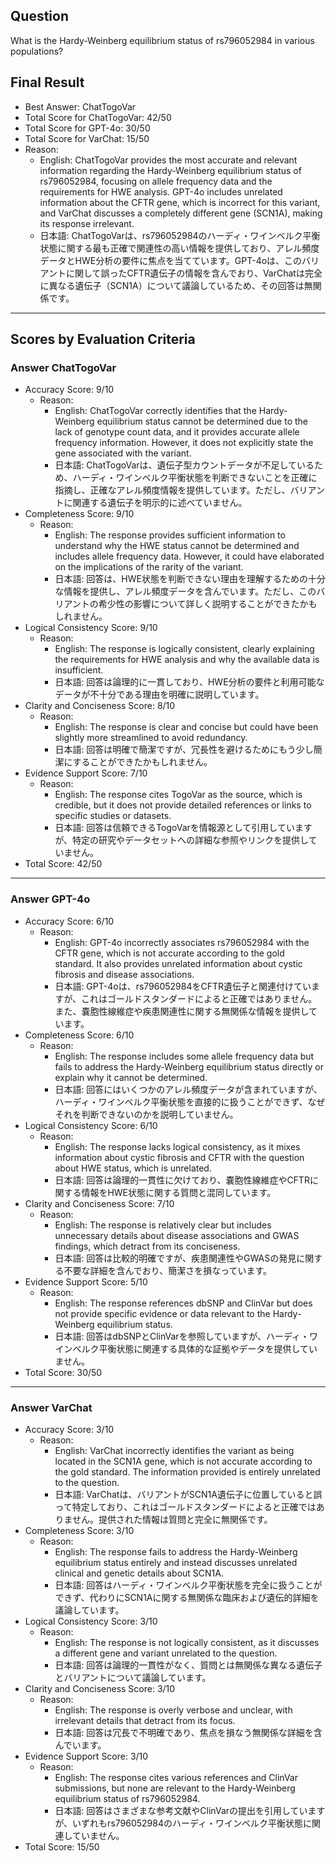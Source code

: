 ## Question

What is the Hardy-Weinberg equilibrium status of rs796052984 in various populations?

## Final Result

- Best Answer: ChatTogoVar
- Total Score for ChatTogoVar: 42/50
- Total Score for GPT-4o: 30/50
- Total Score for VarChat: 15/50
- Reason:
  - English: ChatTogoVar provides the most accurate and relevant information regarding the Hardy-Weinberg equilibrium status of rs796052984, focusing on allele frequency data and the requirements for HWE analysis. GPT-4o includes unrelated information about the CFTR gene, which is incorrect for this variant, and VarChat discusses a completely different gene (SCN1A), making its response irrelevant.
  - 日本語: ChatTogoVarは、rs796052984のハーディ・ワインベルク平衡状態に関する最も正確で関連性の高い情報を提供しており、アレル頻度データとHWE分析の要件に焦点を当てています。GPT-4oは、このバリアントに関して誤ったCFTR遺伝子の情報を含んでおり、VarChatは完全に異なる遺伝子（SCN1A）について議論しているため、その回答は無関係です。

---

## Scores by Evaluation Criteria

### Answer ChatTogoVar
- Accuracy Score: 9/10
  - Reason: 
    - English: ChatTogoVar correctly identifies that the Hardy-Weinberg equilibrium status cannot be determined due to the lack of genotype count data, and it provides accurate allele frequency information. However, it does not explicitly state the gene associated with the variant.
    - 日本語: ChatTogoVarは、遺伝子型カウントデータが不足しているため、ハーディ・ワインベルク平衡状態を判断できないことを正確に指摘し、正確なアレル頻度情報を提供しています。ただし、バリアントに関連する遺伝子を明示的に述べていません。
- Completeness Score: 9/10
  - Reason: 
    - English: The response provides sufficient information to understand why the HWE status cannot be determined and includes allele frequency data. However, it could have elaborated on the implications of the rarity of the variant.
    - 日本語: 回答は、HWE状態を判断できない理由を理解するための十分な情報を提供し、アレル頻度データを含んでいます。ただし、このバリアントの希少性の影響について詳しく説明することができたかもしれません。
- Logical Consistency Score: 9/10
  - Reason: 
    - English: The response is logically consistent, clearly explaining the requirements for HWE analysis and why the available data is insufficient.
    - 日本語: 回答は論理的に一貫しており、HWE分析の要件と利用可能なデータが不十分である理由を明確に説明しています。
- Clarity and Conciseness Score: 8/10
  - Reason: 
    - English: The response is clear and concise but could have been slightly more streamlined to avoid redundancy.
    - 日本語: 回答は明確で簡潔ですが、冗長性を避けるためにもう少し簡潔にすることができたかもしれません。
- Evidence Support Score: 7/10
  - Reason: 
    - English: The response cites TogoVar as the source, which is credible, but it does not provide detailed references or links to specific studies or datasets.
    - 日本語: 回答は信頼できるTogoVarを情報源として引用していますが、特定の研究やデータセットへの詳細な参照やリンクを提供していません。
- Total Score: 42/50

---

### Answer GPT-4o
- Accuracy Score: 6/10
  - Reason: 
    - English: GPT-4o incorrectly associates rs796052984 with the CFTR gene, which is not accurate according to the gold standard. It also provides unrelated information about cystic fibrosis and disease associations.
    - 日本語: GPT-4oは、rs796052984をCFTR遺伝子と関連付けていますが、これはゴールドスタンダードによると正確ではありません。また、嚢胞性線維症や疾患関連性に関する無関係な情報を提供しています。
- Completeness Score: 6/10
  - Reason: 
    - English: The response includes some allele frequency data but fails to address the Hardy-Weinberg equilibrium status directly or explain why it cannot be determined.
    - 日本語: 回答にはいくつかのアレル頻度データが含まれていますが、ハーディ・ワインベルク平衡状態を直接的に扱うことができず、なぜそれを判断できないのかを説明していません。
- Logical Consistency Score: 6/10
  - Reason: 
    - English: The response lacks logical consistency, as it mixes information about cystic fibrosis and CFTR with the question about HWE status, which is unrelated.
    - 日本語: 回答は論理的一貫性に欠けており、嚢胞性線維症やCFTRに関する情報をHWE状態に関する質問と混同しています。
- Clarity and Conciseness Score: 7/10
  - Reason: 
    - English: The response is relatively clear but includes unnecessary details about disease associations and GWAS findings, which detract from its conciseness.
    - 日本語: 回答は比較的明確ですが、疾患関連性やGWASの発見に関する不要な詳細を含んでおり、簡潔さを損なっています。
- Evidence Support Score: 5/10
  - Reason: 
    - English: The response references dbSNP and ClinVar but does not provide specific evidence or data relevant to the Hardy-Weinberg equilibrium status.
    - 日本語: 回答はdbSNPとClinVarを参照していますが、ハーディ・ワインベルク平衡状態に関連する具体的な証拠やデータを提供していません。
- Total Score: 30/50

---

### Answer VarChat
- Accuracy Score: 3/10
  - Reason: 
    - English: VarChat incorrectly identifies the variant as being located in the SCN1A gene, which is not accurate according to the gold standard. The information provided is entirely unrelated to the question.
    - 日本語: VarChatは、バリアントがSCN1A遺伝子に位置していると誤って特定しており、これはゴールドスタンダードによると正確ではありません。提供された情報は質問と完全に無関係です。
- Completeness Score: 3/10
  - Reason: 
    - English: The response fails to address the Hardy-Weinberg equilibrium status entirely and instead discusses unrelated clinical and genetic details about SCN1A.
    - 日本語: 回答はハーディ・ワインベルク平衡状態を完全に扱うことができず、代わりにSCN1Aに関する無関係な臨床および遺伝的詳細を議論しています。
- Logical Consistency Score: 3/10
  - Reason: 
    - English: The response is not logically consistent, as it discusses a different gene and variant unrelated to the question.
    - 日本語: 回答は論理的一貫性がなく、質問とは無関係な異なる遺伝子とバリアントについて議論しています。
- Clarity and Conciseness Score: 3/10
  - Reason: 
    - English: The response is overly verbose and unclear, with irrelevant details that detract from its focus.
    - 日本語: 回答は冗長で不明確であり、焦点を損なう無関係な詳細を含んでいます。
- Evidence Support Score: 3/10
  - Reason: 
    - English: The response cites various references and ClinVar submissions, but none are relevant to the Hardy-Weinberg equilibrium status of rs796052984.
    - 日本語: 回答はさまざまな参考文献やClinVarの提出を引用していますが、いずれもrs796052984のハーディ・ワインベルク平衡状態に関連していません。
- Total Score: 15/50